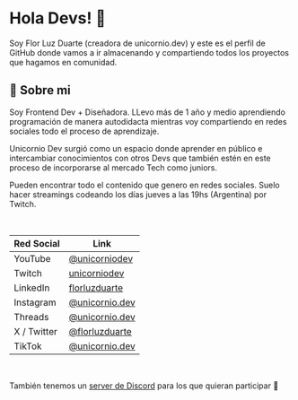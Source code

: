 # Hola Devs! 👋

Soy Flor Luz Duarte (creadora de unicornio.dev) y este es el perfil de GitHub donde vamos a ir almacenando y compartiendo todos los proyectos que hagamos en comunidad.

## 🙂 Sobre mi
Soy Frontend Dev + Diseñadora. LLevo más de 1 año y medio aprendiendo programación de manera autodidacta mientras voy compartiendo en redes sociales todo el proceso de aprendizaje.  

Unicornio Dev surgió como un espacio donde aprender en público e intercambiar conocimientos con otros Devs que también estén en este proceso de incorporarse al mercado Tech como juniors.  

Pueden encontrar todo el contenido que genero en redes sociales. Suelo hacer streamings codeando los días jueves a las 19hs (Argentina) por Twitch.  

<br />

| Red Social | Link                                                       |
| ---------- | ---------------------------------------------------------- |
| YouTube    | [@unicorniodev](https://www.youtube.com/@unicorniodev)     |
| Twitch     | [unicorniodev](https://www.twitch.tv/unicorniodev)         |
| LinkedIn   | [florluzduarte](https://www.linkedin.com/in/florluzduarte) |
| Instagram  | [@unicornio.dev](https://www.instagram.com/unicornio.dev)  |
| Threads    | [@unicornio.dev](https://www.threads.net/@unicornio.dev)   |
| X / Twitter| [@florluzduarte](https://www.x.com/florluzduarte)          |
| TikTok     | [@unicornio.dev](https://www.tiktok.com/@unicornio.dev)    |

<br />


También tenemos un [server de Discord](https://discord.gg/92pFJKeu5d) para los que quieran participar 💪

